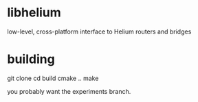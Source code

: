 libhelium
=========

low-level, cross-platform interface to Helium routers and bridges

building
========

  git clone
  cd build
  cmake ..
  make

you probably want the experiments branch.
